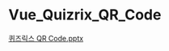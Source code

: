 # Vue_Quizrix_QR_Code


[퀴즈릭스 QR Code.pptx](https://github.com/RyuKevinn/Vue_Quizrix_QR_Code/files/9265611/QR.Code.pptx)
